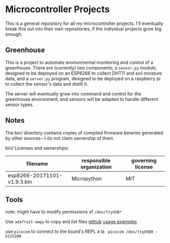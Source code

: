 # Microcontroller Projects

This is a general repository for all my microcontroller projects. I'll eventually break this out into their own repositories, if the individual projects grow big enough.

## Greenhouse

This is a project to automate environmental monitoring and control of a greenhouse. There are (currently) two components; a `sensor.py` module, designed to be deployed on an ESP8266 to collect DHT11 and soil moisture data, and a `server.py` program, designed to be deployed on a raspberry pi to collect the sensor's data and distill it.

The server will eventually grow into command and control for the greenhouse environment, and sensors will be adapted to handle different sensor types.

## Notes

The bin/ directory contains copies of compiled firmware binaries generated by other sources--I do not claim ownership of them.

bin/ Licenses and ownerships:

| filename | responsible organization | governing license|
|----------|--------------------------|------------------|
|esp8266-20171101-v1.9.3.bin|Micropython|MIT|

## Tools

note: might have to modify permissions of `/dev/ttyUSB*`

Use `adafruit-ampy` to copy and list files [github](https://github.com/adafruit/ampy) [usage examples](https://learn.adafruit.com/micropython-basics-load-files-and-run-code/file-operations)

use `picocom` to connect to the board's REPL a la ` picocom /dev/ttyUSB0 -b115200`